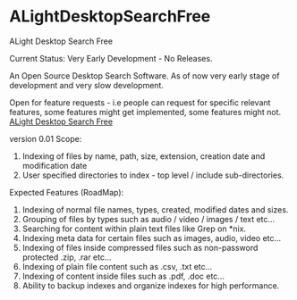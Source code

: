 # ALightDesktopSearchFree
ALight Desktop Search Free

Current Status: Very Early Development - No Releases.

An Open Source Desktop Search Software. As of now very early stage of development and very slow development.

Open for feature requests - i.e people can request for specific relevant features, some features might get implemented, some features might not.
[ALight Desktop Search Free](https://www.alightservices.com/alight-desktop-search-free-feature-request-form/)

version 0.01 Scope:
1) Indexing of files by name, path, size, extension, creation date and modification date
2) User specified directories to index - top level / include sub-directories. 

Expected Features (RoadMap):
1) Indexing of normal file names, types, created, modified dates and sizes.
2) Grouping of files by types such as audio / video / images / text etc...
3) Searching for content within plain text files like Grep on *nix.
4) Indexing meta data for certain files such as images, audio, video etc...
5) Indexing of files inside compressed files such as non-password protected .zip, .rar etc...
6) Indexing of plain file content such as .csv, .txt etc...
7) Indexing of content inside files such as .pdf, .doc etc...
8) Ability to backup indexes and organize indexes for high performance.
